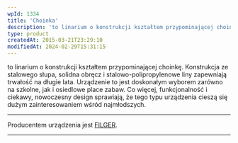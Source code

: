 ```yaml
---
wpId: 1334
title: 'Choinka'
description: 'to linarium o konstrukcji kształtem przypominającej choinkę. Konstrukcja ze stalowego słupa, solidna obręcz i stalowo-polipropylenowe liny zapewniają trwałość na długie lata. Urządzenie to jest doskonałym wyborem zarówno na szkolne, jak i osiedlowe place zabaw. Co więcej, funkcjonalność i ciekawy, nowoczesny design sprawiają, że tego typu urządzenia cieszą się dużym zainteresowaniem wśród najmłodszych. Producentem urządzenia jest ...'
type: product
createdAt: 2015-03-21T23:29:10
modifiedAt: 2024-02-29T15:31:15
---
```



to linarium o konstrukcji kształtem przypominającej choinkę. Konstrukcja ze stalowego słupa, solidna obręcz i stalowo-polipropylenowe liny zapewniają trwałość na długie lata. Urządzenie to jest doskonałym wyborem zarówno na szkolne, jak i osiedlowe place zabaw. Co więcej, funkcjonalność i ciekawy, nowoczesny design sprawiają, że tego typu urządzenia cieszą się dużym zainteresowaniem wśród najmłodszych.

* * *

Producentem urządzenia jest [FILGER](https://figler.pl).

* * *